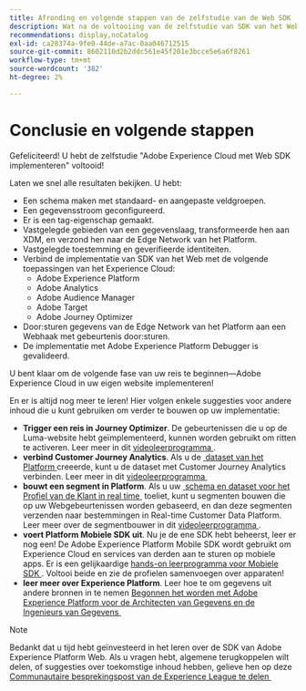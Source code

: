 ```yaml
---
title: Afronding en volgende stappen van de zelfstudie van de Web SDK
description: Wat na de voltooiing van de zelfstudie van SDK van het Web te doen
recommendations: display,noCatalog
exl-id: ca28374a-9fe0-44de-a7ac-0aa046712515
source-git-commit: 8602110d2b2ddc561e45f201e3bcce5e6a6f8261
workflow-type: tm+mt
source-wordcount: '382'
ht-degree: 2%

---
```


# Conclusie en volgende stappen

Gefeliciteerd! U hebt de zelfstudie &quot;Adobe Experience Cloud met Web SDK implementeren&quot; voltooid!

Laten we snel alle resultaten bekijken. U hebt:

* Een schema maken met standaard- en aangepaste veldgroepen.
* Een gegevensstroom geconfigureerd.
* Er is een tag-eigenschap gemaakt.
* Vastgelegde gebieden van een gegevenslaag, transformeerde hen aan XDM, en verzond hen naar de Edge Network van het Platform.
* Vastgelegde toestemming en geverifieerde identiteiten.
* Verbind de implementatie van SDK van het Web met de volgende toepassingen van het Experience Cloud:
   * Adobe Experience Platform
   * Adobe Analytics
   * Adobe Audience Manager
   * Adobe Target
   * Adobe Journey Optimizer
* Door:sturen gegevens van de Edge Network van het Platform aan een Webhaak met gebeurtenis door:sturen.
* De implementatie met Adobe Experience Platform Debugger is gevalideerd.

U bent klaar om de volgende fase van uw reis te beginnen—Adobe Experience Cloud in uw eigen website implementeren!

En er is altijd nog meer te leren! Hier volgen enkele suggesties voor andere inhoud die u kunt gebruiken om verder te bouwen op uw implementatie:


* **Trigger een reis in Journey Optimizer**. De gebeurtenissen die u op de Luma-website hebt geïmplementeerd, kunnen worden gebruikt om ritten te activeren. Leer meer in dit [&#x200B; videoleerprogramma &#x200B;](https://experienceleague.adobe.com/nl/docs/journey-optimizer-learn/tutorials/create-journeys/use-case-transactional-journey).
* **verbind Customer Journey Analytics**. Als u de [&#x200B; dataset van het Platform &#x200B;](setup-experience-platform.md) creeerde, kunt u de dataset met Customer Journey Analytics verbinden. Leer meer in dit [&#x200B; videoleerprogramma &#x200B;](https://experienceleague.adobe.com/nl/docs/customer-journey-analytics-learn/tutorials/connections/connecting-customer-journey-analytics-to-data-sources-in-platform)
* **bouwt een segment in Platform**. Als u uw [&#x200B; schema en dataset voor het Profiel van de Klant in real time &#x200B;](setup-experience-platform.md) toeliet, kunt u segmenten bouwen die op uw Webgebeurtenissen worden gebaseerd, en dan deze segmenten verzenden naar bestemmingen in Real-time Customer Data Platform. Leer meer over de segmentbouwer in dit [&#x200B; videoleerprogramma &#x200B;](https://experienceleague.adobe.com/nl/docs/platform-learn/tutorials/audiences/create-audiences).
* **voert Platform Mobiele SDK uit**. Nu je de ene SDK hebt beheerst, leer er nog een! De Adobe Experience Platform Mobile SDK wordt gebruikt om Experience Cloud en services van derden aan te sturen op mobiele apps. Er is een gelijkaardige [&#x200B; hands-on leerprogramma voor Mobiele SDK &#x200B;](https://experienceleague.adobe.com/nl/docs/platform-learn/implement-mobile-sdk/overview). Voltooi beide en zie de profielen samenvoegen over apparaten!
* **leer meer over Experience Platform**. Leer hoe te om gegevens uit andere bronnen in te nemen [&#x200B; Begonnen het worden met Adobe Experience Platform voor de Architecten van Gegevens en de Ingenieurs van Gegevens &#x200B;](https://experienceleague.adobe.com/nl/docs/platform-learn/getting-started-for-data-architects-and-data-engineers/overview)


>[!NOTE]
>
>Bedankt dat u tijd hebt geïnvesteerd in het leren over de SDK van Adobe Experience Platform Web. Als u vragen hebt, algemene terugkoppelen wilt delen, of suggesties over toekomstige inhoud hebben, gelieve hen op deze [&#x200B; Communautaire besprekingspost van de Experience League te delen &#x200B;](https://experienceleaguecommunities.adobe.com/t5/adobe-experience-platform-data/tutorial-discussion-implement-adobe-experience-cloud-with-web/td-p/444996)
